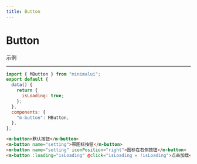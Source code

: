 ```yaml
---
title: Button
---
```


# Button

示例

<ClientOnly>
  <Button-button-demos/>
</ClientOnly>

---

``` js
import { MButton } from "minimalui";
export default {
  data() {
    return {
      isLoading: true;
    };
  },
  components: {
    "m-button": MButton,
  },
};
```

``` html
<m-button>默认按钮</m-button>
<m-button name="setting">带图标按钮</m-button>
<m-button name="setting" iconPosition="right">图标在右侧按钮</m-button>
<m-button :loading="isLoading" @click="isLoading = !isLoading">点击加载</m-button>
```